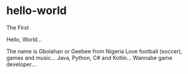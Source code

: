 # hello-world
The First

Hello, World...

The name is Gbolahan or Geebee from Nigeria
Love football (soccer), games and music...
Java, Python, C# and Kotlin...
Wannabe game developer...
